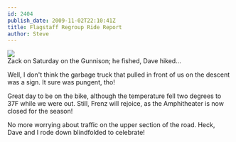 ```yaml
---
id: 2404
publish_date: 2009-11-02T22:10:41Z
title: Flagstaff Regroup Ride Report
author: Steve
---
```


[![](http://lh5.ggpht.com/_zoD15FRZxcs/Su8d9JC1fvI/AAAAAAAABtE/PWWRozscKpg/s2400/z1.jpg)](http://picasaweb.google.com/flagstafffrenzy/DaveAndZackFishingTheGunnison)  
Zack on Saturday on the Gunnison; he fished, Dave hiked...

Well, I don't think the garbage truck that pulled in front of us on the descent was a sign. It sure was pungent, tho!

Great day to be on the bike, although the temperature fell two degrees to 37F while we were out. Still, Frenz will rejoice, as the Amphitheater is now closed for the season!

No more worrying about traffic on the upper section of the road. Heck, Dave and I rode down blindfolded to celebrate!
